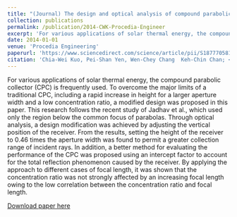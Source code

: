 ```yaml
---
title: "(Journal) The design and optical analysis of compound parabolic collector" 
collection: publications
permalink: /publication/2014-CWK-Procedia-Engineer
excerpt: 'For various applications of solar thermal energy, the compound parabolic collector (CPC) is frequently used. To overcome the major limits of a traditional CPC, including a rapid increase in height for a larger aperture width and a low concentration ratio, a modified design was proposed in this paper. This research follows the recent study of Jadhav et al., which used only the region below the common focus of parabolas. Through optical analysis, a design modification was achieved by adjusting the vertical position of the receiver...'
date: 2014-01-01
venue: 'Procedia Engineering'
paperurl: 'https://www.sciencedirect.com/science/article/pii/S1877705814009199'
citation: 'Chia-Wei Kuo, Pei-Shan Yen, Wen-Chey Chang  Keh-Chin Chan; <i> Procedia Engineering</i>. Vol. 79, pg. 258-262, 2014.'
---
```

For various applications of solar thermal energy, the compound parabolic collector (CPC) is frequently used. To overcome the major limits of a traditional CPC, including a rapid increase in height for a larger aperture width and a low concentration ratio, a modified design was proposed in this paper. This research follows the recent study of Jadhav et al., which used only the region below the common focus of parabolas. Through optical analysis, a design modification was achieved by adjusting the vertical position of the receiver. From the results, setting the height of the receiver to 0.46 times the aperture width was found to permit a greater collection range of incident rays. In addition, a better method for evaluating the performance of the CPC was proposed using an intercept factor to account for the total reflection phenomenon caused by the receiver. By applying the approach to different cases of focal length, it was shown that the concentration ratio was not strongly affected by an increasing focal length owing to the low correlation between the concentration ratio and focal length.

[Download paper here](https://psyen0824.github.io/website/files/2014-CWK-Procedia-Engineer.pdf)


&nbsp;
&nbsp;

